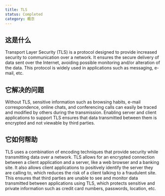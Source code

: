 ```yaml
---
title: TLS
status: Completed
category: 概念
---
```


## 这是什么

Transport Layer Security (TLS) is a protocol designed to provide increased security to communication over a network. It ensures the secure delivery of data sent over the Internet, avoiding possible monitoring and/or alteration of the data. This protocol is widely used in applications such as messaging, e-mail, etc.

## 它解决的问题

Without TLS, sensitive information such as browsing habits, e-mail correspondence, online chats, and conferencing calls can easily be traced and modified by others during the transmission. Enabling server and client applications to support TLS ensures that data transmitted between them is encrypted and not viewable by third parties.

## 它如何帮助

TLS uses a combination of encoding techniques that provide security while transmitting data over a network. TLS allows for an encrypted connection between a client application and a server, like a web browser and a banking site. It also allows client applications to positively identify the server they are calling to, which reduces the risk of a client talking to a fraudulent site. This ensures that third parties are unable to see and monitor data transmitted between applications using TLS, which protects sensitive and private information such as credit card numbers, passwords, location, etc.
